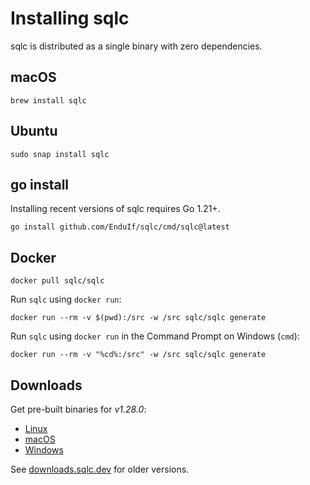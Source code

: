 # Installing sqlc

sqlc is distributed as a single binary with zero dependencies.

## macOS

```
brew install sqlc
```

## Ubuntu

```
sudo snap install sqlc
```

## go install

Installing recent versions of sqlc requires Go 1.21+.

```
go install github.com/EnduIf/sqlc/cmd/sqlc@latest
```

## Docker

```
docker pull sqlc/sqlc
```

Run `sqlc` using `docker run`:

```
docker run --rm -v $(pwd):/src -w /src sqlc/sqlc generate
```

Run `sqlc` using `docker run` in the Command Prompt on Windows (`cmd`):

```
docker run --rm -v "%cd%:/src" -w /src sqlc/sqlc generate
```

## Downloads

Get pre-built binaries for *v1.28.0*:

- [Linux](https://downloads.sqlc.dev/sqlc_1.28.0_linux_amd64.tar.gz)
- [macOS](https://downloads.sqlc.dev/sqlc_1.28.0_darwin_amd64.zip)
- [Windows](https://downloads.sqlc.dev/sqlc_1.28.0_windows_amd64.zip)

See [downloads.sqlc.dev](https://downloads.sqlc.dev/) for older versions.
